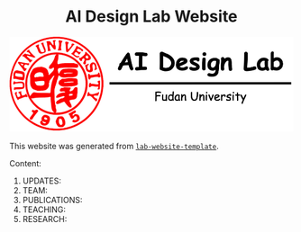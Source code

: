 <h1 align="center">AI Design Lab Website</h1>
<p align="center"><img src="/images/contact/AIDesign.drawio.png" alt="Lab Website Template"></p>


This website was generated from [`lab-website-template`](https://github.com/greenelab/lab-website-template).


Content:
1. UPDATES: 
2. TEAM: 
3. PUBLICATIONS:
4. TEACHING:
5. RESEARCH: 
